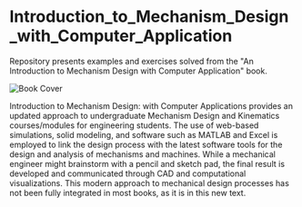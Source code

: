 # Introduction_to_Mechanism_Design_with_Computer_Application
Repository presents examples and exercises solved from the "An Introduction to Mechanism Design with Computer Application" book.

![Book Cover](https://m.media-amazon.com/images/I/41uVDncAKzL.jpg)

Introduction to Mechanism Design: with Computer Applications provides an updated approach to undergraduate Mechanism Design and Kinematics courses/modules for engineering students. The use of web-based simulations, solid modeling, and software such as MATLAB and Excel is employed to link the design process with the latest software tools for the design and analysis of mechanisms and machines. While a mechanical engineer might brainstorm with a pencil and sketch pad, the final result is developed and communicated through CAD and computational visualizations. This modern approach to mechanical design processes has not been fully integrated in most books, as it is in this new text.
